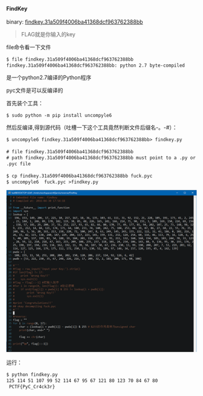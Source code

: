 #### FindKey

binary: [findkey.31a509f4006ba41368dcf963762388bb](http://ctf.leaflxh.com:3000/Jarvis/reverse/findkey.31a509f4006ba41368dcf963762388bb)

> FLAG就是你输入的key



file命令看一下文件


```
$ file findkey.31a509f4006ba41368dcf963762388bb
findkey.31a509f4006ba41368dcf963762388bb: python 2.7 byte-compiled
```

是一个python2.7编译的Python程序



pyc文件是可以反编译的



首先装个工具：

```
$ sudo python -m pip install uncompyle6
```

然后反编译,得到源代码（吐槽一下这个工具竟然判断文件后缀名-。-#）：

```
$ uncompyle6 findkey.31a509f4006ba41368dcf963762388bb> findkey.py

# file findkey.31a509f4006ba41368dcf963762388bb
# path findkey.31a509f4006ba41368dcf963762388bb must point to a .py or .pyc file

$ cp findkey.31a509f4006ba41368dcf963762388bb fuck.pyc
$ uncompyle6  fuck.pyc >findkey.py

```

![源代码](imgs/FindKey-sourcecode.PNG)

运行：

```
$ python findkey.py
125 114 51 107 99 52 114 67 95 67 121 80 123 70 84 67 80
 PCTF{PyC_Cr4ck3r}

```

